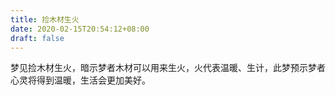 ```yaml
---
title: 捡木材生火
date: 2020-02-15T20:54:12+08:00
draft: false
---
```


梦见捡木材生火，暗示梦者木材可以用来生火，火代表温暖、生计，此梦预示梦者心灵将得到温暖，生活会更加美好。
